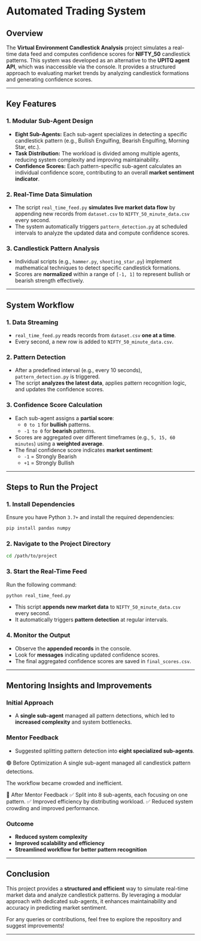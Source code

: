# Automated Trading System

## Overview
The **Virtual Environment Candlestick Analysis** project simulates a real-time data feed and computes confidence scores for **NIFTY_50** candlestick patterns. This system was developed as an alternative to the **UPITQ agent API**, which was inaccessible via the console. It provides a structured approach to evaluating market trends by analyzing candlestick formations and generating confidence scores.

---

## Key Features

### 1. **Modular Sub-Agent Design**
- **Eight Sub-Agents:** Each sub-agent specializes in detecting a specific candlestick pattern (e.g., Bullish Engulfing, Bearish Engulfing, Morning Star, etc.).
- **Task Distribution:** The workload is divided among multiple agents, reducing system complexity and improving maintainability.
- **Confidence Scores:** Each pattern-specific sub-agent calculates an individual confidence score, contributing to an overall **market sentiment indicator**.

### 2. **Real-Time Data Simulation**
- The script `real_time_feed.py` **simulates live market data flow** by appending new records from `dataset.csv` to `NIFTY_50_minute_data.csv` every second.
- The system automatically triggers `pattern_detection.py` at scheduled intervals to analyze the updated data and compute confidence scores.

### 3. **Candlestick Pattern Analysis**
- Individual scripts (e.g., `hammer.py`, `shooting_star.py`) implement mathematical techniques to detect specific candlestick formations.
- Scores are **normalized** within a range of `[-1, 1]` to represent bullish or bearish strength effectively.

---

## System Workflow

### **1. Data Streaming**
- `real_time_feed.py` reads records from `dataset.csv` **one at a time**.
- Every second, a new row is added to `NIFTY_50_minute_data.csv`.

### **2. Pattern Detection**
- After a predefined interval (e.g., every 10 seconds), `pattern_detection.py` is triggered.
- The script **analyzes the latest data**, applies pattern recognition logic, and updates the confidence scores.

### **3. Confidence Score Calculation**
- Each sub-agent assigns a **partial score**:
  - `0 to 1` for **bullish** patterns.
  - `-1 to 0` for **bearish** patterns.
- Scores are aggregated over different timeframes (e.g., `5, 15, 60 minutes`) using a **weighted average**.
- The final confidence score indicates **market sentiment**:
  - `-1` = Strongly Bearish
  - `+1` = Strongly Bullish

---

## Steps to Run the Project

### **1. Install Dependencies**
Ensure you have Python `3.7+` and install the required dependencies:
```sh
pip install pandas numpy
```

### **2. Navigate to the Project Directory**
```sh
cd /path/to/project
```

### **3. Start the Real-Time Feed**
Run the following command:
```sh
python real_time_feed.py
```
- This script **appends new market data** to `NIFTY_50_minute_data.csv` every second.
- It automatically triggers **pattern detection** at regular intervals.

### **4. Monitor the Output**
- Observe the **appended records** in the console.
- Look for **messages** indicating updated confidence scores.
- The final aggregated confidence scores are saved in `final_scores.csv`.

---

## Mentoring Insights and Improvements

### **Initial Approach**
- A **single sub-agent** managed all pattern detections, which led to **increased complexity** and system bottlenecks.

### **Mentor Feedback**
- Suggested splitting pattern detection into **eight specialized sub-agents**.

🟢 Before Optimization
A single sub-agent managed all candlestick pattern detections.

The workflow became crowded and inefficient.

🔵 After Mentor Feedback
✅ Split into 8 sub-agents, each focusing on one pattern.
✅ Improved efficiency by distributing workload.
✅ Reduced system crowding and improved performance.

### **Outcome**
- **Reduced system complexity**
- **Improved scalability and efficiency**
- **Streamlined workflow for better pattern recognition**

---

## Conclusion
This project provides a **structured and efficient** way to simulate real-time market data and analyze candlestick patterns. By leveraging a modular approach with dedicated sub-agents, it enhances maintainability and accuracy in predicting market sentiment.

For any queries or contributions, feel free to explore the repository and suggest improvements!

---

